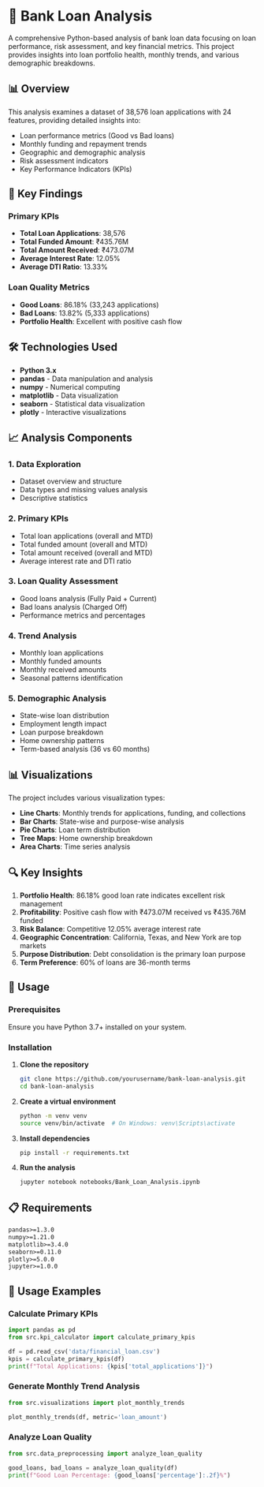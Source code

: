 # 🏦 Bank Loan Analysis

A comprehensive Python-based analysis of bank loan data focusing on loan performance, risk assessment, and key financial metrics. This project provides insights into loan portfolio health, monthly trends, and various demographic breakdowns.

## 📊 Overview

This analysis examines a dataset of 38,576 loan applications with 24 features, providing detailed insights into:
- Loan performance metrics (Good vs Bad loans)
- Monthly funding and repayment trends
- Geographic and demographic analysis
- Risk assessment indicators
- Key Performance Indicators (KPIs)

## 🎯 Key Findings

### Primary KPIs
- **Total Loan Applications**: 38,576
- **Total Funded Amount**: ₹435.76M
- **Total Amount Received**: ₹473.07M
- **Average Interest Rate**: 12.05%
- **Average DTI Ratio**: 13.33%

### Loan Quality Metrics
- **Good Loans**: 86.18% (33,243 applications)
- **Bad Loans**: 13.82% (5,333 applications)
- **Portfolio Health**: Excellent with positive cash flow

## 🛠️ Technologies Used

- **Python 3.x**
- **pandas** - Data manipulation and analysis
- **numpy** - Numerical computing
- **matplotlib** - Data visualization
- **seaborn** - Statistical data visualization
- **plotly** - Interactive visualizations


## 📈 Analysis Components

### 1. Data Exploration
- Dataset overview and structure
- Data types and missing values analysis
- Descriptive statistics

### 2. Primary KPIs
- Total loan applications (overall and MTD)
- Total funded amount (overall and MTD)
- Total amount received (overall and MTD)
- Average interest rate and DTI ratio

### 3. Loan Quality Assessment
- Good loans analysis (Fully Paid + Current)
- Bad loans analysis (Charged Off)
- Performance metrics and percentages

### 4. Trend Analysis
- Monthly loan applications
- Monthly funded amounts
- Monthly received amounts
- Seasonal patterns identification

### 5. Demographic Analysis
- State-wise loan distribution
- Employment length impact
- Loan purpose breakdown
- Home ownership patterns
- Term-based analysis (36 vs 60 months)

## 📊 Visualizations

The project includes various visualization types:

- **Line Charts**: Monthly trends for applications, funding, and collections
- **Bar Charts**: State-wise and purpose-wise analysis
- **Pie Charts**: Loan term distribution
- **Tree Maps**: Home ownership breakdown
- **Area Charts**: Time series analysis

## 🔍 Key Insights

1. **Portfolio Health**: 86.18% good loan rate indicates excellent risk management
2. **Profitability**: Positive cash flow with ₹473.07M received vs ₹435.76M funded
3. **Risk Balance**: Competitive 12.05% average interest rate
4. **Geographic Concentration**: California, Texas, and New York are top markets
5. **Purpose Distribution**: Debt consolidation is the primary loan purpose
6. **Term Preference**: 60% of loans are 36-month terms

## 🚀 Usage

### Prerequisites

Ensure you have Python 3.7+ installed on your system.

### Installation

1. **Clone the repository**
   ```bash
   git clone https://github.com/yourusername/bank-loan-analysis.git
   cd bank-loan-analysis
   ```

2. **Create a virtual environment**
   ```bash
   python -m venv venv
   source venv/bin/activate  # On Windows: venv\Scripts\activate
   ```

3. **Install dependencies**
   ```bash
   pip install -r requirements.txt
   ```

4. **Run the analysis**
   ```bash
   jupyter notebook notebooks/Bank_Loan_Analysis.ipynb
   ```

## 📋 Requirements

```txt
pandas>=1.3.0
numpy>=1.21.0
matplotlib>=3.4.0
seaborn>=0.11.0
plotly>=5.0.0
jupyter>=1.0.0
```

## 📝 Usage Examples

### Calculate Primary KPIs
```python
import pandas as pd
from src.kpi_calculator import calculate_primary_kpis

df = pd.read_csv('data/financial_loan.csv')
kpis = calculate_primary_kpis(df)
print(f"Total Applications: {kpis['total_applications']}")
```

### Generate Monthly Trend Analysis
```python
from src.visualizations import plot_monthly_trends

plot_monthly_trends(df, metric='loan_amount')
```

### Analyze Loan Quality
```python
from src.data_preprocessing import analyze_loan_quality

good_loans, bad_loans = analyze_loan_quality(df)
print(f"Good Loan Percentage: {good_loans['percentage']:.2f}%")
```


